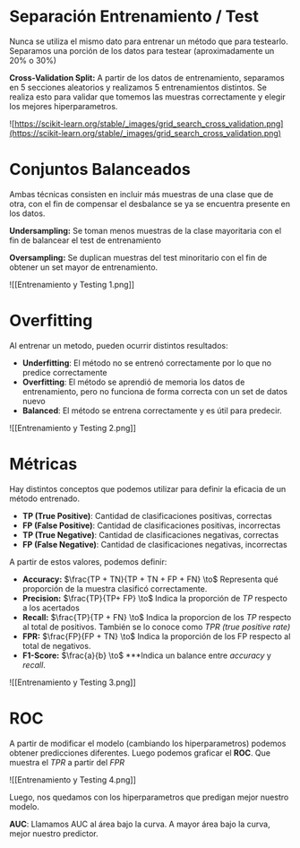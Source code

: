 # Separación Entrenamiento / Test

Nunca se utiliza el mismo dato para entrenar un método que para testearlo. Separamos una porción de los datos para testear (aproximadamente un $20\%$ o $30\%$)

**Cross-Validation Split:** A partir de los datos de entrenamiento, separamos en 5 secciones aleatorios y realizamos 5 entrenamientos distintos. Se realiza esto para validar que tomemos las muestras correctamente y elegir los mejores hiperparametros.

![https://scikit-learn.org/stable/_images/grid_search_cross_validation.png](https://scikit-learn.org/stable/_images/grid_search_cross_validation.png)

# Conjuntos Balanceados

Ambas técnicas consisten en incluir más muestras de una clase que de otra, con el fin de compensar el desbalance se ya se encuentra presente en los datos.

**Undersampling:** Se toman menos muestras de la clase mayoritaria con el fin de balancear el test de entrenamiento

**Oversampling:** Se duplican muestras del test minoritario con el fin de obtener un set mayor de entrenamiento.

![[Entrenamiento y Testing 1.png]]

# Overfitting

Al entrenar un metodo, pueden ocurrir distintos resultados:

- **Underfitting**: El método no se entrenó correctamente por lo que no predice correctamente
- **Overfitting**: El método se aprendió de memoria los datos de entrenamiento, pero no funciona de forma correcta con un set de datos nuevo
- **Balanced**: El método se entrena correctamente y es útil para predecir.

![[Entrenamiento y Testing 2.png]]

# Métricas

Hay distintos conceptos que podemos utilizar para definir la eficacia de un método entrenado.

- **TP (True Positive)**: Cantidad de clasificaciones positivas, correctas
- **FP (False Positive)**: Cantidad de clasificaciones positivas, incorrectas
- **TP (True Negative)**: Cantidad de clasificaciones negativas, correctas
- **FP (False Negative)**: Cantidad de clasificaciones negativas, incorrectas

A partir de estos valores, podemos definir:

- **Accuracy:** $\frac{TP + TN}{TP + TN + FP + FN} \to$ Representa qué proporción de la muestra clasificó correctamente.
- **Precision:** $\frac{TP}{TP+ FP} \to$ Indica la proporción de *TP* respecto a los acertados
- **Recall:** $\frac{TP}{TP + FN} \to$ Indica la proporcion de los *TP* respecto al total de positivos. También se lo conoce como *TPR (true positive rate)*
- **FPR:** $\frac{FP}{FP + TN} \to$ Indica la proporción de los FP respecto al total de negativos.
- **F1-Score:** $\frac{a}{b} \to$ ***Indica un balance entre *accuracy* y *recall*.

![[Entrenamiento y Testing 3.png]]

# ROC

A partir de modificar el modelo (cambiando los hiperparametros) podemos obtener predicciones diferentes. Luego podemos graficar el **ROC**. Que muestra el *TPR* a partir del *FPR*

![[Entrenamiento y Testing 4.png]]

Luego, nos quedamos con los hiperparametros que predigan mejor nuestro modelo.

**AUC**: Llamamos AUC al área bajo la curva. A mayor área bajo la curva, mejor nuestro predictor.
